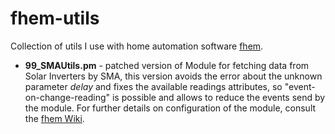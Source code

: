 # fhem-utils

Collection of utils I use with home automation software [fhem](http://www.fhem.de). 

* **99_SMAUtils.pm** - patched version of Module for fetching data from Solar Inverters by SMA, this version avoids the error about the unknown parameter *delay* and fixes the available readings attributes, so "event-on-change-reading" is possible and allows to reduce the events send by the module. For further details on configuration of the module, consult the [fhem Wiki](https://wiki.fhem.de/wiki/SMAWechselrichter).
